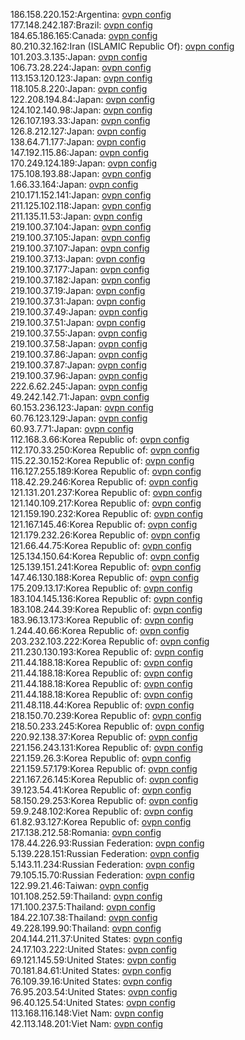 186.158.220.152:Argentina: [ovpn config](vpn/186_158_220_152.ovpn)  
177.148.242.187:Brazil: [ovpn config](vpn/177_148_242_187.ovpn)  
184.65.186.165:Canada: [ovpn config](vpn/184_65_186_165.ovpn)  
80.210.32.162:Iran (ISLAMIC Republic Of): [ovpn config](vpn/80_210_32_162.ovpn)  
101.203.3.135:Japan: [ovpn config](vpn/101_203_3_135.ovpn)  
106.73.28.224:Japan: [ovpn config](vpn/106_73_28_224.ovpn)  
113.153.120.123:Japan: [ovpn config](vpn/113_153_120_123.ovpn)  
118.105.8.220:Japan: [ovpn config](vpn/118_105_8_220.ovpn)  
122.208.194.84:Japan: [ovpn config](vpn/122_208_194_84.ovpn)  
124.102.140.98:Japan: [ovpn config](vpn/124_102_140_98.ovpn)  
126.107.193.33:Japan: [ovpn config](vpn/126_107_193_33.ovpn)  
126.8.212.127:Japan: [ovpn config](vpn/126_8_212_127.ovpn)  
138.64.71.177:Japan: [ovpn config](vpn/138_64_71_177.ovpn)  
147.192.115.86:Japan: [ovpn config](vpn/147_192_115_86.ovpn)  
170.249.124.189:Japan: [ovpn config](vpn/170_249_124_189.ovpn)  
175.108.193.88:Japan: [ovpn config](vpn/175_108_193_88.ovpn)  
1.66.33.164:Japan: [ovpn config](vpn/1_66_33_164.ovpn)  
210.171.152.141:Japan: [ovpn config](vpn/210_171_152_141.ovpn)  
211.125.102.118:Japan: [ovpn config](vpn/211_125_102_118.ovpn)  
211.135.11.53:Japan: [ovpn config](vpn/211_135_11_53.ovpn)  
219.100.37.104:Japan: [ovpn config](vpn/219_100_37_104.ovpn)  
219.100.37.105:Japan: [ovpn config](vpn/219_100_37_105.ovpn)  
219.100.37.107:Japan: [ovpn config](vpn/219_100_37_107.ovpn)  
219.100.37.13:Japan: [ovpn config](vpn/219_100_37_13.ovpn)  
219.100.37.177:Japan: [ovpn config](vpn/219_100_37_177.ovpn)  
219.100.37.182:Japan: [ovpn config](vpn/219_100_37_182.ovpn)  
219.100.37.19:Japan: [ovpn config](vpn/219_100_37_19.ovpn)  
219.100.37.31:Japan: [ovpn config](vpn/219_100_37_31.ovpn)  
219.100.37.49:Japan: [ovpn config](vpn/219_100_37_49.ovpn)  
219.100.37.51:Japan: [ovpn config](vpn/219_100_37_51.ovpn)  
219.100.37.55:Japan: [ovpn config](vpn/219_100_37_55.ovpn)  
219.100.37.58:Japan: [ovpn config](vpn/219_100_37_58.ovpn)  
219.100.37.86:Japan: [ovpn config](vpn/219_100_37_86.ovpn)  
219.100.37.87:Japan: [ovpn config](vpn/219_100_37_87.ovpn)  
219.100.37.96:Japan: [ovpn config](vpn/219_100_37_96.ovpn)  
222.6.62.245:Japan: [ovpn config](vpn/222_6_62_245.ovpn)  
49.242.142.71:Japan: [ovpn config](vpn/49_242_142_71.ovpn)  
60.153.236.123:Japan: [ovpn config](vpn/60_153_236_123.ovpn)  
60.76.123.129:Japan: [ovpn config](vpn/60_76_123_129.ovpn)  
60.93.7.71:Japan: [ovpn config](vpn/60_93_7_71.ovpn)  
112.168.3.66:Korea Republic of: [ovpn config](vpn/112_168_3_66.ovpn)  
112.170.33.250:Korea Republic of: [ovpn config](vpn/112_170_33_250.ovpn)  
115.22.30.152:Korea Republic of: [ovpn config](vpn/115_22_30_152.ovpn)  
116.127.255.189:Korea Republic of: [ovpn config](vpn/116_127_255_189.ovpn)  
118.42.29.246:Korea Republic of: [ovpn config](vpn/118_42_29_246.ovpn)  
121.131.201.237:Korea Republic of: [ovpn config](vpn/121_131_201_237.ovpn)  
121.140.109.217:Korea Republic of: [ovpn config](vpn/121_140_109_217.ovpn)  
121.159.190.232:Korea Republic of: [ovpn config](vpn/121_159_190_232.ovpn)  
121.167.145.46:Korea Republic of: [ovpn config](vpn/121_167_145_46.ovpn)  
121.179.232.26:Korea Republic of: [ovpn config](vpn/121_179_232_26.ovpn)  
121.66.44.75:Korea Republic of: [ovpn config](vpn/121_66_44_75.ovpn)  
125.134.150.64:Korea Republic of: [ovpn config](vpn/125_134_150_64.ovpn)  
125.139.151.241:Korea Republic of: [ovpn config](vpn/125_139_151_241.ovpn)  
147.46.130.188:Korea Republic of: [ovpn config](vpn/147_46_130_188.ovpn)  
175.209.13.17:Korea Republic of: [ovpn config](vpn/175_209_13_17.ovpn)  
183.104.145.136:Korea Republic of: [ovpn config](vpn/183_104_145_136.ovpn)  
183.108.244.39:Korea Republic of: [ovpn config](vpn/183_108_244_39.ovpn)  
183.96.13.173:Korea Republic of: [ovpn config](vpn/183_96_13_173.ovpn)  
1.244.40.66:Korea Republic of: [ovpn config](vpn/1_244_40_66.ovpn)  
203.232.103.222:Korea Republic of: [ovpn config](vpn/203_232_103_222.ovpn)  
211.230.130.193:Korea Republic of: [ovpn config](vpn/211_230_130_193.ovpn)  
211.44.188.18:Korea Republic of: [ovpn config](vpn/211_44_188_18.ovpn)  
211.44.188.18:Korea Republic of: [ovpn config](vpn/211_44_188_18.ovpn)  
211.44.188.18:Korea Republic of: [ovpn config](vpn/211_44_188_18.ovpn)  
211.44.188.18:Korea Republic of: [ovpn config](vpn/211_44_188_18.ovpn)  
211.48.118.44:Korea Republic of: [ovpn config](vpn/211_48_118_44.ovpn)  
218.150.70.239:Korea Republic of: [ovpn config](vpn/218_150_70_239.ovpn)  
218.50.233.245:Korea Republic of: [ovpn config](vpn/218_50_233_245.ovpn)  
220.92.138.37:Korea Republic of: [ovpn config](vpn/220_92_138_37.ovpn)  
221.156.243.131:Korea Republic of: [ovpn config](vpn/221_156_243_131.ovpn)  
221.159.26.3:Korea Republic of: [ovpn config](vpn/221_159_26_3.ovpn)  
221.159.57.179:Korea Republic of: [ovpn config](vpn/221_159_57_179.ovpn)  
221.167.26.145:Korea Republic of: [ovpn config](vpn/221_167_26_145.ovpn)  
39.123.54.41:Korea Republic of: [ovpn config](vpn/39_123_54_41.ovpn)  
58.150.29.253:Korea Republic of: [ovpn config](vpn/58_150_29_253.ovpn)  
59.9.248.102:Korea Republic of: [ovpn config](vpn/59_9_248_102.ovpn)  
61.82.93.127:Korea Republic of: [ovpn config](vpn/61_82_93_127.ovpn)  
217.138.212.58:Romania: [ovpn config](vpn/217_138_212_58.ovpn)  
178.44.226.93:Russian Federation: [ovpn config](vpn/178_44_226_93.ovpn)  
5.139.228.151:Russian Federation: [ovpn config](vpn/5_139_228_151.ovpn)  
5.143.11.234:Russian Federation: [ovpn config](vpn/5_143_11_234.ovpn)  
79.105.15.70:Russian Federation: [ovpn config](vpn/79_105_15_70.ovpn)  
122.99.21.46:Taiwan: [ovpn config](vpn/122_99_21_46.ovpn)  
101.108.252.59:Thailand: [ovpn config](vpn/101_108_252_59.ovpn)  
171.100.237.5:Thailand: [ovpn config](vpn/171_100_237_5.ovpn)  
184.22.107.38:Thailand: [ovpn config](vpn/184_22_107_38.ovpn)  
49.228.199.90:Thailand: [ovpn config](vpn/49_228_199_90.ovpn)  
204.144.211.37:United States: [ovpn config](vpn/204_144_211_37.ovpn)  
24.17.103.222:United States: [ovpn config](vpn/24_17_103_222.ovpn)  
69.121.145.59:United States: [ovpn config](vpn/69_121_145_59.ovpn)  
70.181.84.61:United States: [ovpn config](vpn/70_181_84_61.ovpn)  
76.109.39.16:United States: [ovpn config](vpn/76_109_39_16.ovpn)  
76.95.203.54:United States: [ovpn config](vpn/76_95_203_54.ovpn)  
96.40.125.54:United States: [ovpn config](vpn/96_40_125_54.ovpn)  
113.168.116.148:Viet Nam: [ovpn config](vpn/113_168_116_148.ovpn)  
42.113.148.201:Viet Nam: [ovpn config](vpn/42_113_148_201.ovpn)  
